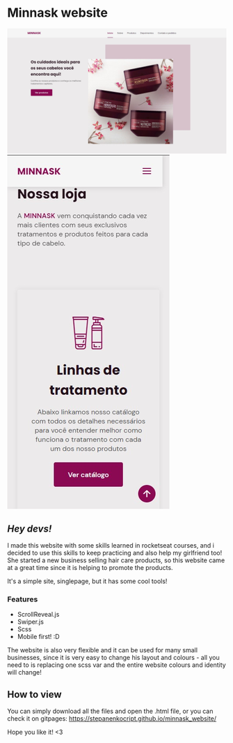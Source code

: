 # Minnask website

![Screenshot](assets/fotos/peviewdesktop.jpeg)
![Screenshot](assets/fotos/previewmobile.jpeg)

## _Hey devs!_

I made this website with some skills learned in rocketseat courses, and i decided to use this skills to keep practicing and also help my girlfriend too!
She started a new business selling hair care products, so this website came at a great time since it is helping to promote the products.

It's a simple site, singlepage, but it has some cool tools!

### Features
- ScrollReveal.js
- Swiper.js
- Scss
- Mobile first! :D

The website is also very flexible and it can be used for many small businesses, since it is very easy to change his layout and colours - all you need to is replacing one scss var and the entire website colours and identity will change! 

## How to view

You can simply download all the files and open the .html file, or you can check it on gitpages: https://stepanenkocript.github.io/minnask_website/

Hope you like it! <3

